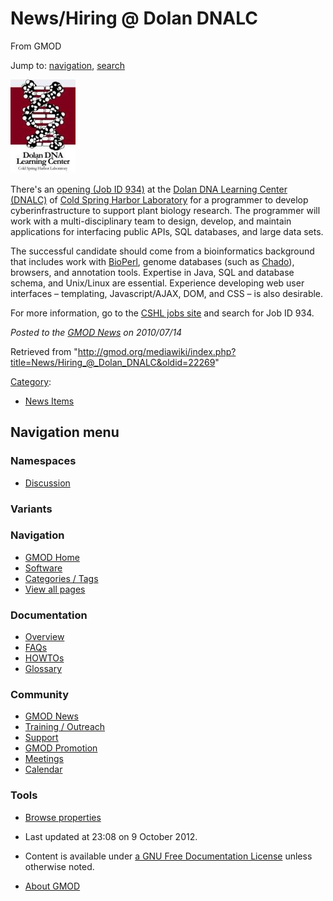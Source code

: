 









<span id="top"></span>







# <span dir="auto">News/Hiring @ Dolan DNALC</span>





From GMOD









Jump to: [navigation](#mw-navigation), [search](#p-search)







<a href="http://www.cshl.edu/hr/jobs.html" rel="nofollow"
title="Opening @ Dolan DNA Learning Center, job ID 934"><img
src="https://raw.githubusercontent.com/GMOD/gmod.github.io/main/mediawiki/images/b/b6/DolanDNALCLogo.jpg" width="104"
height="150"
alt="Opening @ Dolan DNA Learning Center, job ID 934" /></a>



There's an
<a href="http://www.cshl.edu/hr/jobs.html" class="external text"
rel="nofollow">opening (Job ID 934)</a> at the
<a href="http://www.dnalc.org" class="external text"
rel="nofollow">Dolan DNA Learning Center (DNALC)</a> of
<a href="http://www.cshl.edu" class="external text" rel="nofollow">Cold
Spring Harbor Laboratory</a> for a programmer to develop
cyberinfrastructure to support plant biology research. The programmer
will work with a multi-disciplinary team to design, develop, and
maintain applications for interfacing public APIs, SQL databases, and
large data sets.

The successful candidate should come from a bioinformatics background
that includes work with [BioPerl](../BioPerl "BioPerl"), genome
databases (such as
<a href="../Chado" class="mw-redirect" title="Chado">Chado</a>),
browsers, and annotation tools. Expertise in Java, SQL and database
schema, and Unix/Linux are essential. Experience developing web user
interfaces – templating, Javascript/AJAX, DOM, and CSS – is also
desirable.

For more information, go to the
<a href="http://www.cshl.edu/hr/jobs.html" class="external text"
rel="nofollow">CSHL jobs site</a> and search for Job ID 934.

  



*Posted to the [GMOD News](../GMOD_News "GMOD News") on 2010/07/14*







Retrieved from
"<http://gmod.org/mediawiki/index.php?title=News/Hiring_@_Dolan_DNALC&oldid=22269>"







[Category](../Special%3ACategories "Special%3ACategories"):

- [News Items](../Category%3ANews_Items "Category%3ANews Items")















## Navigation menu









### Namespaces


- <span id="ca-talk"><a
  href="http://gmod.org/mediawiki/index.php?title=Talk:News/Hiring_@_Dolan_DNALC&amp;action=edit&amp;redlink=1"
  accesskey="t"
  title="Discussion about the content page [t]">Discussion</a></span>





### 

### Variants[](#)























<a href="../Main_Page"
style="background-image: url(../../images/GMOD-cogs.png);"
title="Visit the main page"></a>





### Navigation



- <span id="n-GMOD-Home">[GMOD Home](../Main_Page)</span>
- <span id="n-Software">[Software](../GMOD_Components)</span>
- <span id="n-Categories-.2F-Tags">[Categories /
  Tags](../Categories)</span>
- <span id="n-View-all-pages">[View all
  pages](../Special:AllPages)</span>







### Documentation



- <span id="n-Overview">[Overview](../Overview)</span>
- <span id="n-FAQs">[FAQs](../Category%3AFAQ)</span>
- <span id="n-HOWTOs">[HOWTOs](../Category%3AHOWTO)</span>
- <span id="n-Glossary">[Glossary](../Glossary)</span>







### Community



- <span id="n-GMOD-News">[GMOD News](../GMOD_News)</span>
- <span id="n-Training-.2F-Outreach">[Training /
  Outreach](../Training_and_Outreach)</span>
- <span id="n-Support">[Support](../Support)</span>
- <span id="n-GMOD-Promotion">[GMOD Promotion](../GMOD_Promotion)</span>
- <span id="n-Meetings">[Meetings](../Meetings)</span>
- <span id="n-Calendar">[Calendar](../Calendar)</span>







### Tools




- <span id="t-smwbrowselink"><a href="../Special%3ABrowse/News-2FHiring_@_Dolan_DNALC"
  rel="smw-browse">Browse properties</a></span>












- <span id="footer-info-lastmod">Last updated at 23:08 on 9 October
  2012.</span>
<!-- - <span id="footer-info-viewcount">8,167 page views.</span> -->
- <span id="footer-info-copyright">Content is available under
  <a href="http://www.gnu.org/licenses/fdl-1.3.html" class="external"
  rel="nofollow">a GNU Free Documentation License</a> unless otherwise
  noted.</span>

<!-- -->

- <span id="footer-places-about">[About
  GMOD](../GMOD%3AAbout "GMOD%3AAbout")</span>

<!-- -->







